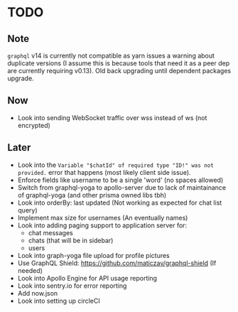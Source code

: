 # TODO

## Note

`graphql` v14 is currently not compatible as yarn issues a warning about
duplicate versions (I assume this is because tools that need it as a peer dep
are currently requiring v0.13). Old back upgrading until dependent packages
upgrade.

## Now

- Look into sending WebSocket traffic over wss instead of ws (not encrypted)

## Later

- Look into the `Variable "$chatId" of required type "ID!" was not provided.`
  error that happens (most likely client side issue).
- Enforce fields like username to be a single 'word' (no spaces allowed)
- Switch from graphql-yoga to apollo-server due to lack of maintainance of
  graphql-yoga (and other prisma owned libs tbh)
- Look into orderBy: last updated (Not working as expected for chat list query)
- Implement max size for usernames (An eventually names)
- Look into adding paging support to application server for:
  - chat messages
  - chats (that will be in sidebar)
  - users
- Look into graph-yoga file upload for profile pictures
- Use GraphQL Shield: https://github.com/maticzav/graphql-shield (If needed)
- Look into Apollo Engine for API usage reporting
- Look into sentry.io for error reporting
- Add now.json
- Look into setting up circleCI
